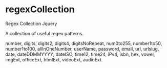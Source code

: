 regexCollection
===============

 Regex Collection Jquery

 A collection of useful regex patterns.

number,
digits,
digits2,
digits4,
digitsNoRepeat,
num0to255,
number1to50,
number1to100,
allInOneNumber,
userName,
password,
email,
url,
urlslug,
date,
dateDDMMYYYY,
dateISO,
time12,
time24,
iPv4,
isbn,
hex,
vowel,
imgExt,
officeExt,
htmlExt,
videoExt,
audioExt.
